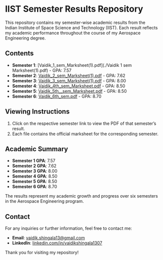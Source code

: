 # IIST Semester Results Repository

This repository contains my semester-wise academic results from the Indian Institute of Space Science and Technology (IIST). Each result reflects my academic performance throughout the course of my Aerospace Engineering degree.

## Contents

- **Semester 1**: [Vaidik_1_sem_Marksheet(1).pdf](./Vaidik 1 sem Marksheet(1).pdf) - GPA: 7.57
- **Semester 2**: [Vaidik_2_sem_Marksheet(1).pdf](./Vaidik_2_Marksheet.pdf) - GPA: 7.62
- **Semester 3**: [Vaidik_3_sem_Marksheet(1).pdf](./Vaidik_3_Marksheet.pdf) - GPA: 8.00
- **Semester 4**: [Vaidik_4th_sem_Marksheet.pdf](./Vaidik_4_Marksheet.pdf) - GPA: 8.50
- **Semester 5**: [Vaidik_5th__sem_Marksheet.pdf](./Vaidik_5_Marksheet.pdf) - GPA: 8.50
- **Semester 6**: [Vaidik_6th_sem.pdf](./Vaidik_6_Marksheet.pdf) - GPA: 8.70

## Viewing Instructions

1. Click on the respective semester link to view the PDF of that semester’s result.
2. Each file contains the official marksheet for the corresponding semester.

## Academic Summary

- **Semester 1 GPA**: 7.57
- **Semester 2 GPA**: 7.62
- **Semester 3 GPA**: 8.00
- **Semester 4 GPA**: 8.50
- **Semester 5 GPA**: 8.50
- **Semester 6 GPA**: 8.70

The results represent my academic growth and progress over six semesters in the Aerospace Engineering program.

## Contact

For any inquiries or further information, feel free to contact me:

- **Email**: [vaidik.shingala13@gmail.com](mailto:vaidik.shingala13@gmail.com)
- **LinkedIn**: [linkedin.com/in/vaidikshingala1307](https://linkedin.com/in/vaidikshingala1307)

Thank you for visiting my repository!

